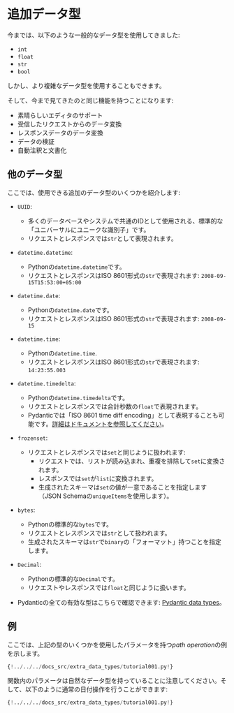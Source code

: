 # 追加データ型

今までは、以下のような一般的なデータ型を使用してきました:

* `int`
* `float`
* `str`
* `bool`

しかし、より複雑なデータ型を使用することもできます。

そして、今まで見てきたのと同じ機能を持つことになります:

* 素晴らしいエディタのサポート
* 受信したリクエストからのデータ変換
* レスポンスデータのデータ変換
* データの検証
* 自動注釈と文書化

## 他のデータ型

ここでは、使用できる追加のデータ型のいくつかを紹介します:

* `UUID`:
    * 多くのデータベースやシステムで共通のIDとして使用される、標準的な「ユニバーサルにユニークな識別子」です。
    * リクエストとレスポンスでは`str`として表現されます。
* `datetime.datetime`:
    * Pythonの`datetime.datetime`です。
    * リクエストとレスポンスはISO 8601形式の`str`で表現されます: `2008-09-15T15:53:00+05:00`
* `datetime.date`:
    * Pythonの`datetime.date`です。
    * リクエストとレスポンスはISO 8601形式の`str`で表現されます: `2008-09-15`
* `datetime.time`:
    * Pythonの`datetime.time`.
    * リクエストとレスポンスはISO 8601形式の`str`で表現されます: `14:23:55.003`
* `datetime.timedelta`:
    * Pythonの`datetime.timedelta`です。
    * リクエストとレスポンスでは合計秒数の`float`で表現されます。
    * Pydanticでは「ISO 8601 time diff encoding」として表現することも可能です。<a href="https://pydantic-docs.helpmanual.io/#json-serialisation" class="external-link" target="_blank">詳細はドキュメントを参照してください</a>。
* `frozenset`:
    * リクエストとレスポンスでは`set`と同じように扱われます:
        * リクエストでは、リストが読み込まれ、重複を排除して`set`に変換されます。
        * レスポンスでは`set`が`list`に変換されます。
        * 生成されたスキーマは`set`の値が一意であることを指定します（JSON Schemaの`uniqueItems`を使用します）。
* `bytes`:
    * Pythonの標準的な`bytes`です。
    * リクエストとレスポンスでは`str`として扱われます。
    * 生成されたスキーマは`str`で`binary`の「フォーマット」持つことを指定します。
* `Decimal`:
    * Pythonの標準的な`Decimal`です。
    * リクエストやレスポンスでは`float`と同じように扱います。
    
* Pydanticの全ての有効な型はこちらで確認できます: <a href="https://pydantic-docs.helpmanual.io/usage/types" class="external-link" target="_blank">Pydantic data types</a>。
## 例

ここでは、上記の型のいくつかを使用したパラメータを持つ*path operation*の例を示します。

```Python hl_lines="1 2 12 13 14 15 16"
{!../../../docs_src/extra_data_types/tutorial001.py!}
```

関数内のパラメータは自然なデータ型を持っていることに注意してください。そして、以下のように通常の日付操作を行うことができます:

```Python hl_lines="18 19"
{!../../../docs_src/extra_data_types/tutorial001.py!}
```
